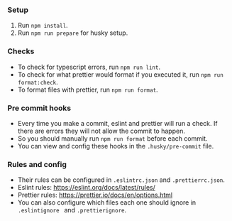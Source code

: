 ### Setup
1. Run `npm install`.
2. Run `npm run prepare` for husky setup.

### Checks
 - To check for typescript errors, run `npm run lint`.
 - To check for what prettier would format if you executed it, run `npm run format:check`.
 - To format files with prettier, run `npm run format`.

### Pre commit hooks
 - Every time you make a commit, eslint and prettier will run a check. If there are errors they will not allow the commit to happen. 
 - So you should manually run `npm run format` before each commit.
 - You can view and config these hooks in the `.husky/pre-commit` file.

### Rules and config
 - Their rules can be configured in `.eslintrc.json` and `.prettierrc.json`.
 - Eslint rules: https://eslint.org/docs/latest/rules/
 - Prettier rules: https://prettier.io/docs/en/options.html
 - You can also configure which files each one should ignore in `.eslintignore ` and `.prettierignore`.
